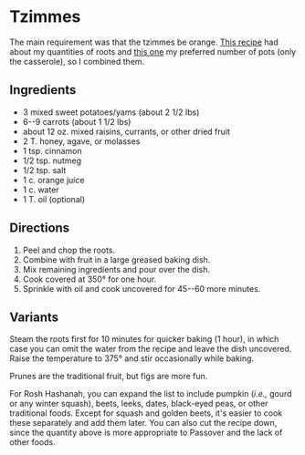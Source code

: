 [passover]: ../indices/passover.html

# Tzimmes

The main requirement was that the tzimmes be orange.  [This recipe](http://cooking.nytimes.com/recipes/1013447-sweet-potato-carrot-and-dried-fruit-casserole) had about my quantities of roots and [this one](http://www.tasteofhome.com/recipes/tzimmes) my preferred number of pots (only the casserole), so I combined them.

## Ingredients

* 3 mixed sweet potatoes/yams (about 2 1/2 lbs)
* 6--9 carrots (about 1 1/2 lbs)
* about 12 oz. mixed raisins, currants, or other dried fruit
* 2 T. honey, agave, or molasses
* 1 tsp. cinnamon
* 1/2 tsp. nutmeg
* 1/2 tsp. salt
* 1 c. orange juice
* 1 c. water
* 1 T. oil (optional)

## Directions

1. Peel and chop the roots.
2. Combine with fruit in a large greased baking dish.
3. Mix remaining ingredients and pour over the dish.
4. Cook covered at 350° for one hour.
5. Sprinkle with oil and cook uncovered for 45--60 more minutes.

## Variants

Steam the roots first for 10 minutes for quicker baking (1 hour), in which case you can omit the water from the recipe and leave the dish uncovered.  Raise the temperature to 375° and stir occasionally while baking.

Prunes are the traditional fruit, but figs are more fun.

For Rosh Hashanah, you can expand the list to include pumpkin (*i.e.,* gourd or any winter squash), beets, leeks, dates, black-eyed peas, or other traditional foods.  Except for squash and golden beets, it's easier to cook these separately and add them later.  You can also cut the recipe down, since the quantity above is more appropriate to Passover and the lack of other foods.
